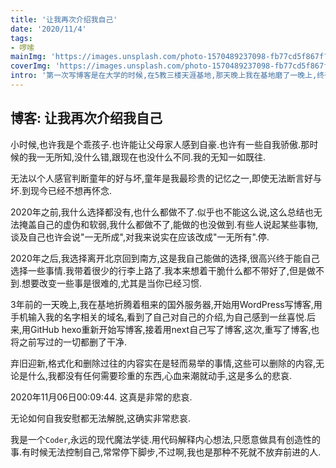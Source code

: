 ```yaml
---
title: '让我再次介绍我自己'
date: '2020/11/4'
tags:
- 啰嗦
mainImg: 'https://images.unsplash.com/photo-1570489237098-fb77cd5f867f?ixlib=rb-1.2.1&q=80&fm=jpg&crop=entropy&cs=tinysrgb&w=1080&fit=max&ixid=eyJhcHBfaWQiOjE2NTI2Nn0'
coverImg: 'https://images.unsplash.com/photo-1570489237098-fb77cd5f867f?ixlib=rb-1.2.1&q=80&fm=jpg&crop=entropy&cs=tinysrgb&w=400&fit=max&ixid=eyJhcHBfaWQiOjE2NTI2Nn0'
intro: '第一次写博客是在大学的时候,在5教三楼天涯基地,那天晚上我在基地磨了一晚上,终于租好了vps,调好了网络,装好了软件,配置上了WordPress.我已经忘了第一篇博客的内容是什么,不过想来也是瞎写,没有任何意义,应该不是技术性的东西,因为那时候的我与这一刻的我没什么不同,都非常无知.'
---
```




## 博客: 让我再次介绍我自己



小时候,也许我是个乖孩子.也许能让父母家人感到自豪.也许有一些自我骄傲.那时候的我一无所知,没什么错,跟现在也没什么不同.我的无知一如既往.



无法以个人感官判断童年的好与坏,童年是我最珍贵的记忆之一,即使无法断言好与坏.到现今已经不想再怀念.



2020年之前,我什么选择都没有,也什么都做不了.似乎也不能这么说,这么总结也无法掩盖自己的虚伪和软弱,我什么都做不了,能做的也没做到.有些人说起某些事物,谈及自己也许会说"一无所成",对我来说实在应该改成"一无所有".停.



2020年之后,我选择离开北京回到南方,这是我自己能做的选择,很高兴终于能自己选择一些事情.我带着很少的行李上路了.我本来想着干脆什么都不带好了,但是做不到.想要改变一些事是很难的,尤其是当你已经习惯.



3年前的一天晚上,我在基地折腾着租来的国外服务器,开始用WordPress写博客,用手机输入我的名字相关的域名,看到了自己对自己的介绍,为自己感到一丝喜悦.后来,用GitHub hexo重新开始写博客,接着用next自己写了博客,这次,重写了博客,也将之前写过的一切都删了干净.



弃旧迎新,格式化和删除过往的内容实在是轻而易举的事情,这些可以删除的内容,无论是什么,我都没有任何需要珍重的东西,心血来潮就动手,这是多么的悲哀.



2020年11月06日00:09:44. 这真是非常的悲哀.



无论如何自我安慰都无法解脱,这确实非常悲哀.



我是一个`Coder`,永远的现代魔法学徒.用代码解释内心想法,只愿意做具有创造性的事.有时候无法控制自己,常常停下脚步,不过啊,我也是那种不死就不放弃前进的人.
